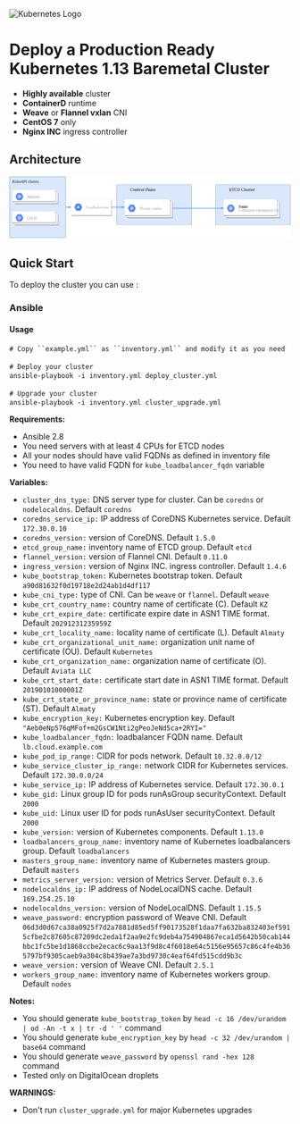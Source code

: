 ![Kubernetes Logo](https://raw.githubusercontent.com/kubernetes-sigs/kubespray/master/docs/img/kubernetes-logo.png)

# Deploy a Production Ready Kubernetes 1.13 Baremetal Cluster

-   **Highly available** cluster
-   **ContainerD** runtime
-   **Weave** or **Flannel vxlan** CNI
-   **CentOS 7** only
-   **Nginx INC** ingress controller

## Architecture

![architecture](arch.png)

## Quick Start

To deploy the cluster you can use :

### Ansible

#### Usage

    # Copy ``example.yml`` as ``inventory.yml`` and modify it as you need
  
    # Deploy your cluster
    ansible-playbook -i inventory.yml deploy_cluster.yml

    # Upgrade your cluster
    ansible-playbook -i inventory.yml cluster_upgrade.yml

**Requirements:**
  - Ansible 2.8
  - You need servers with at least 4 CPUs for ETCD nodes
  - All your nodes should have valid FQDNs as defined in inventory file
  - You need to have valid FQDN for `kube_loadbalancer_fqdn` variable

**Variables:**

  - `cluster_dns_type:` DNS server type for cluster. Can be `coredns` or `nodelocaldns`. Default `coredns`
  - `coredns_service_ip:` IP address of CoreDNS Kubernetes service. Default `172.30.0.10`
  - `coredns_version:` version of CoreDNS. Default `1.5.0`
  - `etcd_group_name:` inventory name of ETCD group. Default `etcd`
  - `flannel_version:` version of Flannel CNI. Default `0.11.0`
  - `ingress_version:` version of Nginx INC. ingress controller. Default `1.4.6`
  - `kube_bootstrap_token:` Kubernetes bootstrap token. Default `a90d81632f0d19718e2d24ab1d4df117`
  - `kube_cni_type:` type of CNI. Can be `weave` or `flannel`. Default `weave`
  - `kube_crt_country_name:` country name of certificate (C). Default `KZ`
  - `kube_crt_expire_date:` certificate expire date in ASN1 TIME format. Default `20291231235959Z`
  - `kube_crt_locality_name:` locality name of certificate (L). Default `Almaty`
  - `kube_crt_organizational_unit_name:` organization unit name of certificate (OU). Default `Kubernetes`
  - `kube_crt_organization_name:` organization name of certificate (O). Default `Aviata LLC`
  - `kube_crt_start_date:` certificate start date in ASN1 TIME format. Default `20190101000001Z`
  - `kube_crt_state_or_province_name:` state or province name of certificate (ST). Default `Almaty`
  - `kube_encryption_key:` Kubernetes encryption key. Default `"Aeb0eNp576qMFof+m2GsCW1Nti2gPeoJeNd5ca+2RYI="`
  - `kube_loadbalancer_fqdn:` loadbalancer FQDN name. Default `lb.cloud.example.com`
  - `kube_pod_ip_range:` CIDR for pods network. Default `10.32.0.0/12`
  - `kube_service_cluster_ip_range:` network CIDR for Kubernetes services. Default `172.30.0.0/24`
  - `kube_service_ip:` IP address of Kubernetes service. Default `172.30.0.1`
  - `kube_gid:` Linux group ID for pods runAsGroup securityContext. Default `2000`
  - `kube_uid:` Linux user ID for pods runAsUser securityContext. Default `2000`
  - `kube_version:` version of Kubernetes components. Default `1.13.0`
  - `loadbalancers_group_name:` inventory name of Kubernetes loadbalancers group. Default `loadbalancers`
  - `masters_group_name:` inventory name of Kubernetes masters group. Default `masters`
  - `metrics_server_version:` version of Metrics Server. Default `0.3.6`
  - `nodelocaldns_ip:` IP address of NodeLocalDNS cache. Default `169.254.25.10`
  - `nodelocaldns_version:` version of NodeLocalDNS. Default `1.15.5`
  - `weave_password:` encryption password of Weave CNI. Default `06d3d0d67ca38a0925f7d2a7881d85ed5ff90173528f1daa7fa632ba832403ef5915cfbe2c87605c87209dc2eda1f2aa9e2fc9deb4a754904867eca1d5642b50cab144bbc1fc5be1d1868ccbe2ecac6c9aa13f9d8c4f6018e64c5156e95657c86c4fe4b365797bf9305caeb9a304c8b439ae7a3bd9730c4eaf64fd515cdd9b3c`
  - `weave_version:` version of Weave CNI. Default `2.5.1`
  - `workers_group_name:` inventory name of Kubernetes workers group. Default `nodes`

**Notes:**

  - You should generate `kube_bootstrap_token` by `head -c 16 /dev/urandom | od -An -t x | tr -d ' '` command
  - You should generate `kube_encryption_key` by `head -c 32 /dev/urandom | base64` command
  - You should generate `weave_password` by `openssl rand -hex 128` command
  - Tested only on DigitalOcean droplets

**WARNINGS:**
  - Don't run `cluster_upgrade.yml` for major Kubernetes upgrades
